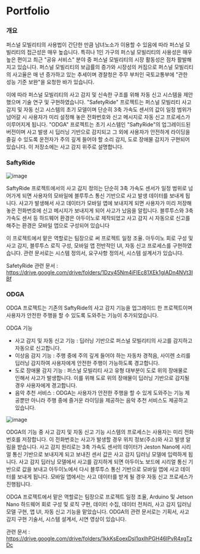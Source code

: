 # Portfolio

### 개요
퍼스널 모빌리티의 사용법이 간단한 만큼 남녀노소가 이용할 수 있음에 따라 퍼스널 모빌리티의 접근성은 매우 높습니다. 특히나 1인 가구의 퍼스널 모빌리티의 사용성은 매우 높은 편이고 최근 "공유 서비스" 분야 중 퍼스널 모빌리티의 시장 활동성은 점차 활발해지고 있습니다. 퍼스널 모빌리티의 보급률의 증가와 시장성의 커짐으로 퍼스널 모빌리티의 사고율은 매 년 증가하고 있는 추세이며 경찰청은 주무 부처인 국토교통부에 "관한 성능 기준 보완"을 요청한 바가 있습니다.

이에 따라 퍼스널 모빌리티의 사고 감지 및 신속한 구조를 위해 자동 신고 시스템을 제안했으며 기술 연구 및 구현하였습니다. "SafetyRide" 프로젝트는 퍼스널 모빌리티 사고 감지 및 자동 신고 시스템의 초기 모델이며 단순히 3축 가속도 센서의 값이 일정 범위가 넘어갈 시 사용자가 미리 설정해 놓은 전화번호와 신고 메시지로 자동 신고 프로세스가 이루어지게 됩니다. "ODGA" 프로젝트는 초기 시스템인 "SaftyRide"의 업그레이드된 버전이며 사고 발생 시 딥러닝 기반으로 감지되고 그 외에 사용자가 안전하게 라이딩을 즐길 수 있도록 운전자가 주의 깊게 들어야 할 소리 감지, 도로 장애물 감지가 구현되어 있습니다. 이 저장소에는 사고 감지 위주로 설명합니다.

### SaftyRide
![image](https://user-images.githubusercontent.com/71811724/181896196-66d3e5ef-ca7a-4ffb-b114-dafe55bfe810.png)

SaftyRide 프로젝트에서의 사고 감지 정의는 단순히 3축 가속도 센서가 일정 범위로 넘어가게 되면 사용자의 모바일에 블루투스 통신 기반으로 사고 발생 데이터를 보내게 됩니다. 사고가 발생해서 사고 데이터가 모바일 앱에 보내지게 되면 사용자가 미리 저장해 놓은 전화번호에 신고 메시지가 보내지게 되어 사고가 났음을 알립니다. 블루투스와 3축 가속도 센서 등 하드웨어 환경은 아두이노로 제작되었고 사고 감지 시 자동으로 신고를 해주는 환경은 모바일 앱으로 구성되어 있습니다

이 프로젝트에서 맡은 역할로는 팀장으로 써 프로젝트 일정 조율. 아두이노 회로 구성 및 사고 감지, 블루투스 로직 구성, 모바일 앱 전반적인 UI, 자동 신고 프로세스를 구현하였습니다. 관련 문서로는 시스템 정의서, 요구사항 정의서, 시스템 설계서가 있습니다. 

SafetyRide 관련 문서 : https://drive.google.com/drive/folders/1Dzy45Nm4iFIEc81XEk1glADn4NVt3IBf

### ODGA
ODGA 프로젝트는 기존의 SaftyRide의 사고 감지 기능을 업그레이드 한 프로젝트이며 사용자가 안전한 주행을 할 수 있도록 도와주는 기능이 추가되었습니다.

ODGA 기능
 - 사고 감지 및 자동 신고 기능 : 딥러닝 기반으로 퍼스널 모빌리티의 사고를 감지하고 자동으로 신고합니다.
 - 이상음 감지 기능 : 주행 중에 주의 깊게 들어야 하는 자동차 경적음, 사이렌 소리를 딥러닝 감지하여 사용자에게 안전한 주행이 가능하도록 경고합니다.
 - 도로 장애물 감지 기능 : 퍼스널 모빌리티 사고 유형 대부분이 도로 위의 장애물로 인해서 사고가 발생합니다. 이를 위해 도로 위의 장애물이 딥러닝 기반으로 감지될 경우 사용자에게 경고합니다.
 - 음악 추천 서비스 : ODGA는 사용자가 안전한 주행을 할 수 있게 도와주는 기능 제공뿐만 아니라 주행 중에 즐거운 라이딩을 제공하는 음악 추천 서비스도 제공하고 있습니다.

![image](https://user-images.githubusercontent.com/71811724/182026914-9ef92f2f-197a-4ae7-b83a-abf21e147135.png)

ODGA의 기능 중 사고 감지 및 자동 신고 기능 시스템의 프로세스는 사용자는 미리 전화번호를 저장합니다. 이 전화번호는 사고가 발생할 경우 위치 정보(주소)와 사고 발생 알림을 받습니다. 사고 감지 원리로는 3축 가속도 센서의 데이터가 Jeston Nano에 시리얼 통신 기반으로 보내지게 되고 보내진 센서 값은 사고 감지 딥러닝 모델에 입력하게 됩니다. 사고 감지 딥러닝 모델에서 사고를 감지하게 되면 아두이노 보드에 시리얼 통신 기반으로 값을 보내고 아두이노에서 다시 블루투스 통신 기반으로 모바일 앱에 사고 데이터를 보내게 됩니다. 모바일 앱에서는 사고 데이터를 받게 될 경우 자동 신고 프로세스가 진행됩니다. 

ODGA 프로젝트에서 맡은 역할로는 팀장으로 프로젝트 일정 조율, Arduino 및 Jetson Nano 하드웨어 회로 구성 및 로직 구현, 데이터 수집, 데이터 전처리, 사고 감지 딥러닝 모델 구현, 앱 UI, 자동 신고 기능을 맡았습니다. ODGA의 관련 문서로는 기획서, 사고 감지 구현 기술서, 시스템 설계서, 시연 영상이 있습니다.

관련 문서 : https://drive.google.com/drive/folders/1kkKsEoexDsl1qxIhPGH46IPvR4xgTzDc
